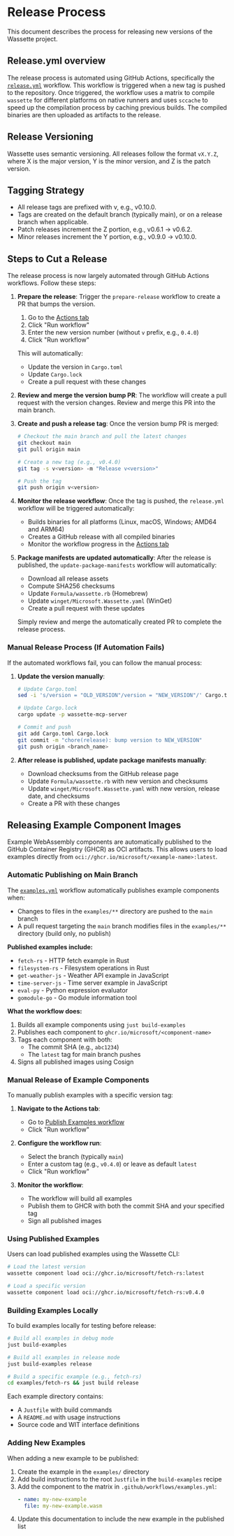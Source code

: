 # Release Process

This document describes the process for releasing new versions of the Wassette project.

## Release.yml overview

The release process is automated using GitHub Actions, specifically the [`release.yml`](.github/workflows/release.yml) workflow. This workflow is triggered when a new tag is pushed to the repository. Once triggered, the workflow uses a matrix to compile `wassette` for different platforms on native runners and uses `sccache` to speed up the compilation process by caching previous builds. The compiled binaries are then uploaded as artifacts to the release.

## Release Versioning

Wassette uses semantic versioning. All releases follow the format `vX.Y.Z`, where X is the major version, Y is the minor version, and Z is the patch version.

## Tagging Strategy

- All release tags are prefixed with v, e.g., v0.10.0.
- Tags are created on the default branch (typically main), or on a release branch when applicable.
- Patch releases increment the Z portion, e.g., v0.6.1 → v0.6.2.
- Minor releases increment the Y portion, e.g., v0.9.0 → v0.10.0.

## Steps to Cut a Release

The release process is now largely automated through GitHub Actions workflows. Follow these steps:

1. **Prepare the release**: Trigger the `prepare-release` workflow to create a PR that bumps the version.

   1. Go to the [Actions tab](https://github.com/microsoft/wassette/actions/workflows/prepare-release.yml)
   1. Click "Run workflow"
   1. Enter the new version number (without `v` prefix, e.g., `0.4.0`)
   1. Click "Run workflow"

   This will automatically:
   - Update the version in `Cargo.toml`
   - Update `Cargo.lock`
   - Create a pull request with these changes

1. **Review and merge the version bump PR**: The workflow will create a pull request with the version changes. Review and merge this PR into the main branch.

1. **Create and push a release tag**: Once the version bump PR is merged:

   ```bash
   # Checkout the main branch and pull the latest changes
   git checkout main
   git pull origin main

   # Create a new tag (e.g., v0.4.0)
   git tag -s v<version> -m "Release v<version>"
   
   # Push the tag
   git push origin v<version>
   ```

1. **Monitor the release workflow**: Once the tag is pushed, the `release.yml` workflow will be triggered automatically:
   - Builds binaries for all platforms (Linux, macOS, Windows; AMD64 and ARM64)
   - Creates a GitHub release with all compiled binaries
   - Monitor the workflow progress in the [Actions tab](https://github.com/microsoft/wassette/actions)

1. **Package manifests are updated automatically**: After the release is published, the `update-package-manifests` workflow will automatically:
   - Download all release assets
   - Compute SHA256 checksums
   - Update `Formula/wassette.rb` (Homebrew)
   - Update `winget/Microsoft.Wassette.yaml` (WinGet)
   - Create a pull request with these updates

   Simply review and merge the automatically created PR to complete the release process.

### Manual Release Process (If Automation Fails)

If the automated workflows fail, you can follow the manual process:

1. **Update the version manually**:
   ```bash
   # Update Cargo.toml
   sed -i 's/version = "OLD_VERSION"/version = "NEW_VERSION"/' Cargo.toml
   
   # Update Cargo.lock
   cargo update -p wassette-mcp-server
   
   # Commit and push
   git add Cargo.toml Cargo.lock
   git commit -m "chore(release): bump version to NEW_VERSION"
   git push origin <branch_name>
   ```

1. **After release is published, update package manifests manually**:
   - Download checksums from the GitHub release page
   - Update `Formula/wassette.rb` with new version and checksums
   - Update `winget/Microsoft.Wassette.yaml` with new version, release date, and checksums
   - Create a PR with these changes

## Releasing Example Component Images

Example WebAssembly components are automatically published to the GitHub Container Registry (GHCR) as OCI artifacts. This allows users to load examples directly from `oci://ghcr.io/microsoft/<example-name>:latest`.

### Automatic Publishing on Main Branch

The [`examples.yml`](.github/workflows/examples.yml) workflow automatically publishes example components when:
- Changes to files in the `examples/**` directory are pushed to the `main` branch
- A pull request targeting the `main` branch modifies files in the `examples/**` directory (build only, no publish)

**Published examples include:**
- `fetch-rs` - HTTP fetch example in Rust
- `filesystem-rs` - Filesystem operations in Rust
- `get-weather-js` - Weather API example in JavaScript
- `time-server-js` - Time server example in JavaScript
- `eval-py` - Python expression evaluator
- `gomodule-go` - Go module information tool

**What the workflow does:**
1. Builds all example components using `just build-examples`
2. Publishes each component to `ghcr.io/microsoft/<component-name>`
3. Tags each component with both:
   - The commit SHA (e.g., `abc1234`)
   - The `latest` tag for main branch pushes
4. Signs all published images using Cosign

### Manual Release of Example Components

To manually publish examples with a specific version tag:

1. **Navigate to the Actions tab**:
   - Go to [Publish Examples workflow](https://github.com/microsoft/wassette/actions/workflows/examples.yml)
   - Click "Run workflow"

2. **Configure the workflow run**:
   - Select the branch (typically `main`)
   - Enter a custom tag (e.g., `v0.4.0`) or leave as default `latest`
   - Click "Run workflow"

3. **Monitor the workflow**:
   - The workflow will build all examples
   - Publish them to GHCR with both the commit SHA and your specified tag
   - Sign all published images

### Using Published Examples

Users can load published examples using the Wassette CLI:

```bash
# Load the latest version
wassette component load oci://ghcr.io/microsoft/fetch-rs:latest

# Load a specific version
wassette component load oci://ghcr.io/microsoft/fetch-rs:v0.4.0
```

### Building Examples Locally

To build examples locally for testing before release:

```bash
# Build all examples in debug mode
just build-examples

# Build all examples in release mode
just build-examples release

# Build a specific example (e.g., fetch-rs)
cd examples/fetch-rs && just build release
```

Each example directory contains:
- A `Justfile` with build commands
- A `README.md` with usage instructions
- Source code and WIT interface definitions

### Adding New Examples

When adding a new example to be published:

1. Create the example in the `examples/` directory
2. Add build instructions to the root `Justfile` in the `build-examples` recipe
3. Add the component to the matrix in `.github/workflows/examples.yml`:
   ```yaml
   - name: my-new-example
     file: my-new-example.wasm
   ```
4. Update this documentation to include the new example in the published list
